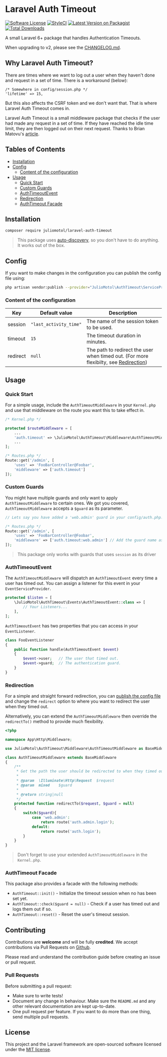 # Laravel Auth Timeout

[![Software License](https://img.shields.io/badge/license-MIT-brightgreen.svg?style=flat-square)](LICENSE.md)
[![StyleCI](https://github.styleci.io/repos/252781961/shield?branch=master)](https://github.styleci.io/repos/252781961)
[![Latest Version on Packagist](https://img.shields.io/packagist/v/juliomotol/laravel-auth-timeout.svg?style=flat-square)](https://packagist.org/packages/juliomotol/laravel-auth-timeout)
[![Total Downloads](https://img.shields.io/packagist/dt/juliomotol/laravel-auth-timeout.svg?style=flat-square)](https://packagist.org/packages/juliomotol/laravel-auth-timeout)

A small Laravel 6+ package that handles Authentication Timeouts.

When upgrading to v2, please see the [CHANGELOG.md](./CHANGELOG.md).

## Why Laravel Auth Timeout?

There are times where we want to log out a user when they haven't done and request in a set of time. There is a workaround (below):

```
/* Somewhere in config/session.php */
'lifetime' => 15,
```

But this also affects the CSRF token and we don't want that. That is where Laravel Auth Timeout comes in.

Laravel Auth Timeout is a small middleware package that checks if the user had made any request in a set of time. If they have reached the idle time limit, they are then logged out on their next request. Thanks to Brian Matovu's [article](http://bmatovu.com/laravel-session-timeout-auto-logout/).

## Tables of Contents

-   [Installation](#installation)
-   [Config](#config)
    -   [Content of the configuration](#content-of-the-configuration)
-   [Usage](#usage)
    -   [Quick Start](#quick-start)
    -   [Custom Guards](#custom-guards)
    -   [AuthTimeoutEvent](#authtimeoutevent)
    -   [Redirection](#redirection)
    -   [AuthTimeout Facade](#authtimeout-facade)

## Installation

```sh
composer require juliomotol/laravel-auth-timeout
```

> This package uses [auto-discovery](https://laravel.com/docs/5.5/packages#package-discovery), so you don't have to do anything. It works out of the box.

## Config

If you want to make changes in the configuration you can publish the config file using:

```sh
php artisan vendor:publish --provider="JulioMotol\AuthTimeout\ServiceProvider"
```

### Content of the configuration

| Key      | Default value          | Description                                                                                          |
| -------- | ---------------------- | ---------------------------------------------------------------------------------------------------- |
| session  | `"last_activity_time"` | The name of the session token to be used.                                                            |
| timeout  | `15`                   | The timeout duration in minutes.                                                                     |
| redirect | `null`                 | The path to redirect the user when timed out. (For more flexibilty, see [Redirection](#redirection)) |

## Usage

### Quick Start

For a simple usage, include the `AuthTimeoutMiddleware` in your `Kernel.php` and use that middleware on the route you want this to take effect in.

```php
/* Kernel.php */

protected $routeMiddleware = [
    ...
    'auth.timeout' => \JulioMotol\AuthTimeout\Middleware\AuthTimeoutMiddleware::class,
    ...
];

/* Routes.php */
Route::get('/admin', [
    'uses' => 'FooBarController@Foobar',
    'middleware' => ['auth.timeout']
]);
```

### Custom Guards

You might have multiple guards and only want to apply `AuthTimeoutMiddleware` to certain ones. We got you covered, `AuthTimeoutMiddleware` accepts a `$guard` as its parameter.

```php
// Lets say you have added a 'web.admin' guard in your config/auth.php...

/* Routes.php */
Route::get('/admin', [
    'uses' => 'FooBarController@Foobar',
    'middleware' => ['auth.timeout:web.admin'] // Add the guard name as a parameter for the auth.timeout middleware.
]);
```

> This package only works with guards that uses `session` as its driver

### AuthTimeoutEvent

The `AuthTimeoutMiddleware` will dispatch an `AuthTimeoutEvent` every time a user has timed out. You can assign a listener for this event in your `EventServiceProvider`.

```php
protected $listen = [
    \JulioMotol\AuthTimeout\Events\AuthTimeoutEvent::class => [
        // Your Listeners...
    ],
];
```

`AuthTimeoutEvent` has two properties that you can access in your `EventListener`.

```php
class FooEventListener
{
    public function handle(AuthTimeoutEvent $event)
    {
        $event->user;   // The user that timed out.
        $event->guard;  // The authentication guard.
    }
}
```

### Redirection

For a simple and straight forward redirection, you can [publish the config file](#config) and change the `redirect` option to where you want to redirect the user when they timed out.

Alternatively, you can extend the `AuthTimeoutMiddleware` then override the `redirectTo()` method to provide much flexibility.

```php
<?php

namespace App\Http\Middleware;

use JulioMotol\AuthTimeout\Middleware\AuthTimeoutMiddleware as BaseMiddleware;

class AuthTimeoutMiddleware extends BaseMiddleware
{
    /**
     * Get the path the user should be redirected to when they timed out.
     *
     * @param  \Illuminate\Http\Request  $request
     * @param  mixed    $guard
     *
     * @return string|null
     */
    protected function redirectTo($request, $guard = null)
    {
        switch($guard){
            case 'web.admin':
                return route('auth.admin.login');
            default:
                return route('auth.login');
        }
    }
}
```

> Don't forget to use your extended `AuthTimeoutMiddleware` in the `Kernel.php`.

### AuthTimeout Facade

This package also provides a facade with the following methods:

-   `AuthTimeout::init()` - Initialize the timeout session when no has been set yet.
-   `AuthTimeout::check($guard = null)` - Check if a user has timed out and logs them out if so.
-   `AuthTimeout::reset()` - Reset the user's timeout session.

## Contributing

Contributions are **welcome** and will be fully **credited**. We accept contributions via Pull Requests on [Github](https://github.com/juliomotol/larvel-auth-timeout).

Please read and understand the contribution guide before creating an issue or pull request.

### Pull Requests

Before submitting a pull request:

-   Make sure to write tests!
-   Document any change in behaviour. Make sure the `README.md` and any other relevant documentation are kept up-to-date.
-   One pull request per feature. If you want to do more than one thing, send multiple pull requests.

## License

This project and the Laravel framework are open-sourced software licensed under the [MIT license](http://opensource.org/licenses/MIT).
